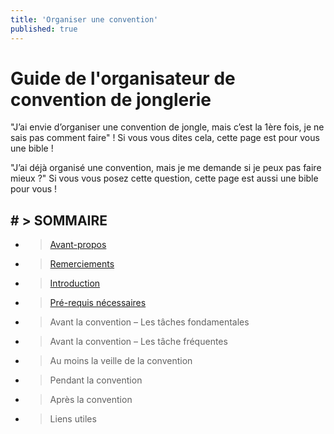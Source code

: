 ```yaml
---
title: 'Organiser une convention'
published: true
---
```


# Guide de l'organisateur de convention de jonglerie

"J’ai envie d’organiser une convention de jongle, mais c’est la 1ère fois, je ne sais pas comment faire" ! Si vous vous dites cela, cette page est pour vous une bible !

"J’ai déjà organisé une convention, mais je me demande si je peux pas faire mieux ?" Si vous vous posez cette question, cette page est aussi une bible pour vous !

## # > SOMMAIRE

* > [Avant-propos]( 	/organiser-une-convention/avant-propos)	
* > [Remerciements]( 	/organiser-une-convention/remerciements)	 	
* > [Introduction]( 	/organiser-une-convention/introduction)	
* > [Pré-requis nécessaires]( 	/organiser-une-convention/pre-requis-necessaires)
* > Avant la convention – Les tâches fondamentales
* > Avant la convention – Les tâche fréquentes
* > Au moins la veille de la convention	
* > Pendant la convention	
* > Après la convention
* > Liens utiles




